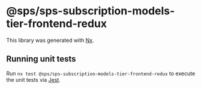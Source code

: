 # @sps/sps-subscription-models-tier-frontend-redux

This library was generated with [Nx](https://nx.dev).

## Running unit tests

Run `nx test @sps/sps-subscription-models-tier-frontend-redux` to execute the unit tests via [Jest](https://jestjs.io).
